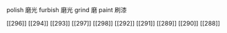 




polish 磨光
furbish 磨光
grind 磨
paint 刷漆

[[296]]
[[294]]
[[293]]
[[297]]
[[298]]
[[292]]
[[291]]
[[289]]
[[290]]
[[288]]